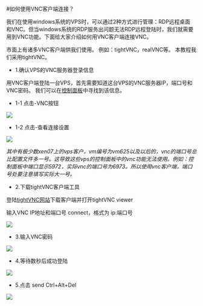 <!-- --- tag: 云主机 VNC -->
<!-- --- title: 如何使用VNC客户端连接Windows云主机？ -->
#如何使用VNC客户端连接？

我们在使用windows系统的VPS时，可以通过2种方式进行管理：RDP远程桌面 和VNC。但当windows系统的RDP服务出问题无法RDP远程登陆时，我们就需要用到VNC功能。下面给大家介绍如何用VNC客户端连接VNC。

市面上有诸多VNC客户端供我们使用。 例如：tightVNC，realVNC等。 本教程我们采用tightVNC。

* 1.确认VPS的VNC服务器登录信息

用VNC客户端登陆一台VPS，首先需要知道这台VPS的VNC服务器IP，端口号和VNC密码。 我们可以在[控制面板](http://kb.51hosting.com/vps/2012/11/20/how-to-use-vps-controlpanel/)中寻找到该信息。

* 1-1 点击-VNC按钮

![](http://ww2.sinaimg.cn/large/a15e6eb9gw1e73r62t70xj20ec0a6q3j.jpg)

* 1-2 点击-查看连接设置 


![](http://ww2.sinaimg.cn/large/a15e6eb9gw1e73r7obck7j20ex0a7gly.jpg)


*其中有极少数xen07上的vps客户，vm编号为vm625以及以后的，vnc的端口号总比配置文件多一号。这导致这些vps的控制面板中的vnc功能无法使用。例如：控制面板中端口显示5972，实际vnc的端口号为6973。所以使用vnc客户端，端口号处要注意填写实际大一号。*


* 2.下载tightVNC客户端工具

登陆[tightVNC网站](http://www.tightvnc.com/download.php)下载客户端并打开tightVNC viewer

输入VNC IP地址和端口号 connect，格式为 ip:端口号

![](http://ww1.sinaimg.cn/large/a15e6eb9gw1e73pyov5ypj20e20ah3zv.jpg)


* 3.输入VNC密码

![](http://ww2.sinaimg.cn/large/a15e6eb9gw1e73ra3aj7aj209l05d74f.jpg)


* 4.等待数秒后成功登陆


![](http://ww2.sinaimg.cn/large/a15e6eb9gw1e73q81bzr9j20mi0is0u4.jpg)


* 5.点击 send Ctrl+Alt+Del

![](http://ww1.sinaimg.cn/large/a15e6eb9gw1e73qeulr2nj20m80ig3zk.jpg)










